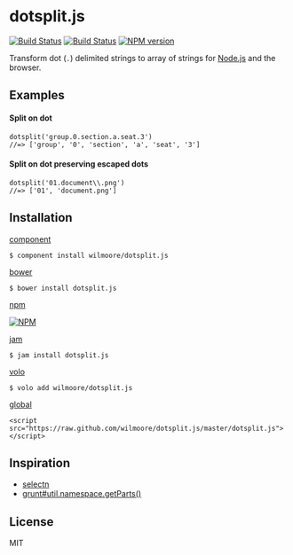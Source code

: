 # dotsplit.js

[![Build Status](https://travis-ci.org/wilmoore/dotsplit.js.png?branch=master)](https://travis-ci.org/wilmoore/dotsplit.js)
[![Build Status](https://david-dm.org/wilmoore/dotsplit.js.png)](https://david-dm.org/wilmoore/dotsplit.js)
[![NPM version](https://badge.fury.io/js/dotsplit.js.png)](http://badge.fury.io/js/dotsplit.js)

  Transform dot (`.`) delimited strings to array of strings for [Node.js][] and the browser.

## Examples

#### Split on dot

    dotsplit('group.0.section.a.seat.3')
    //=> ['group', '0', 'section', 'a', 'seat', '3']

#### Split on dot preserving escaped dots

    dotsplit('01.document\\.png')
    //=> ['01', 'document.png']

## Installation

[component](http://component.io/wilmoore/dotsplit.js)

    $ component install wilmoore/dotsplit.js

[bower](http://sindresorhus.com/bower-components/)

    $ bower install dotsplit.js

[npm](https://npmjs.org/package/dotsplit.js)

[![NPM](https://nodei.co/npm/dotsplit.png?downloads=true)](https://nodei.co/npm/dotsplit/)

[jam](http://jamjs.org/packages/#/details/dotsplit.js)

    $ jam install dotsplit.js

[volo](http://volojs.org)

    $ volo add wilmoore/dotsplit.js

[global][]

    <script src="https://raw.github.com/wilmoore/dotsplit.js/master/dotsplit.js"></script>

## Inspiration

- [selectn][]
- [grunt#util.namespace.getParts()][getParts]

## License

  MIT

[selectn]:  https://github.com/wilmoore/selectn
[global]:   https://raw.github.com/wilmoore/dotsplit.js/master/dotsplit.min.js
[Node.js]:  http://nodejs.org
[getParts]: https://github.com/gruntjs/grunt/blob/master/lib/util/namespace.js#L17

